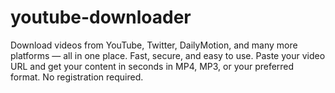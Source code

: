 # youtube-downloader
Download videos from YouTube, Twitter, DailyMotion, and many more platforms — all in one place. Fast, secure, and easy to use. Paste your video URL and get your content in seconds in MP4, MP3, or your preferred format. No registration required.
